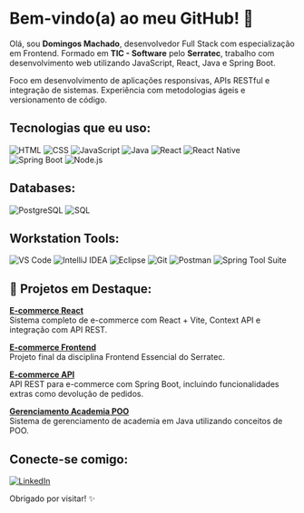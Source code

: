 # Bem-vindo(a) ao meu GitHub! 👋

Olá, sou **Domingos Machado**, desenvolvedor Full Stack com especialização em Frontend. Formado em **TIC - Software** pelo **Serratec**, trabalho com desenvolvimento web utilizando JavaScript, React, Java e Spring Boot.

Foco em desenvolvimento de aplicações responsivas, APIs RESTful e integração de sistemas. Experiência com metodologias ágeis e versionamento de código.

## Tecnologias que eu uso:

![HTML](https://img.shields.io/badge/-HTML-E34F26?style=flat-square&logo=html5&logoColor=white)
![CSS](https://img.shields.io/badge/-CSS-1572B6?style=flat-square&logo=css3&logoColor=white)
![JavaScript](https://img.shields.io/badge/-JavaScript-F7DF1E?style=flat-square&logo=javascript&logoColor=black)
![Java](https://img.shields.io/badge/-Java-007396?style=flat-square&logo=java&logoColor=white)
![React](https://img.shields.io/badge/-React-61DAFB?style=flat-square&logo=react&logoColor=black)
![React Native](https://img.shields.io/badge/-React%20Native-61DAFB?style=flat-square&logo=react&logoColor=black)
![Spring Boot](https://img.shields.io/badge/-Spring%20Boot-6DB33F?style=flat-square&logo=spring&logoColor=white)
![Node.js](https://img.shields.io/badge/-Node.js-339933?style=flat-square&logo=node.js&logoColor=white)

## Databases:

![PostgreSQL](https://img.shields.io/badge/-PostgreSQL-336791?style=flat-square&logo=postgresql&logoColor=white)
![SQL](https://img.shields.io/badge/-SQL-4479A1?style=flat-square&logo=mysql&logoColor=white)

## Workstation Tools:

![VS Code](https://img.shields.io/badge/-VS%20Code-007ACC?style=flat-square&logo=visual-studio-code&logoColor=white)
![IntelliJ IDEA](https://img.shields.io/badge/-IntelliJ%20IDEA-000000?style=flat-square&logo=intellij-idea&logoColor=white)
![Eclipse](https://img.shields.io/badge/-Eclipse-2C2255?style=flat-square&logo=eclipse&logoColor=white)
![Git](https://img.shields.io/badge/-Git-F05032?style=flat-square&logo=git&logoColor=white)
![Postman](https://img.shields.io/badge/-Postman-FF6C37?style=flat-square&logo=postman&logoColor=white)
![Spring Tool Suite](https://img.shields.io/badge/-Spring%20Tool%20Suite-6DB33F?style=flat-square&logo=spring&logoColor=white)

## 🚀 Projetos em Destaque:

**[E-commerce React](https://github.com/DomingosMachado/projeto-final-react-g3)**  
Sistema completo de e-commerce com React + Vite, Context API e integração com API REST.

**[E-commerce Frontend](https://github.com/Just-Jp/Final-FrontEnd)**  
Projeto final da disciplina Frontend Essencial do Serratec.

**[E-commerce API](https://github.com/DomingosMachado/projetofinal-api-g4)**  
API REST para e-commerce com Spring Boot, incluindo funcionalidades extras como devolução de pedidos.

**[Gerenciamento Academia POO](https://github.com/bernardoennes/trabalho-poo-academia)**  
Sistema de gerenciamento de academia em Java utilizando conceitos de POO.

## Conecte-se comigo:

[![LinkedIn](https://img.shields.io/badge/-LinkedIn-0077B5?style=flat-square&logo=linkedin&logoColor=white)](https://linkedin.com/in/seu-perfil)

Obrigado por visitar! ✨
